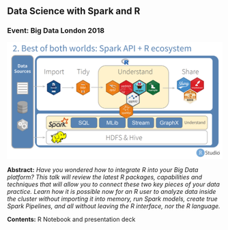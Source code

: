 Data Science with Spark and R
-----------------------------------

### Event: Big Data London 2018

![](images/slide.png)

**Abstract:** *Have you wondered how to integrate R into your Big Data platform? This talk will review the latest R packages, capabilities and techniques that will allow you to connect these two key pieces of your data practice. Learn how it is possible now for an R user to analyze data inside the cluster without importing it into memory, run Spark models, create true Spark Pipelines, and all without leaving the R interface, nor the R language.*

**Contents:** R Notebook and presentation deck
